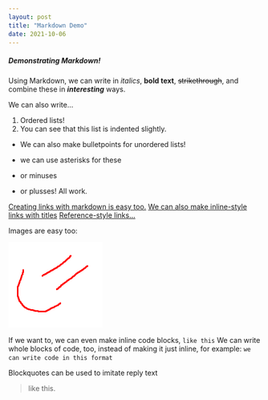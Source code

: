 ```yaml
---
layout: post
title: "Markdown Demo"
date: 2021-10-06
---
```


##### Demonstrating Markdown!
Using Markdown, we can write in *italics*, **bold text**, ~~strikethrough~~, and combine these in **_interesting_** ways.

We can also write...
1. Ordered lists!
2. You can see that this list is indented slightly.
- We can also make bulletpoints for unordered lists!
* we can use asterisks for these
- or minuses
+ or plusses! All work.

[Creating links with markdown is easy too.](https://www.google.com)
[We can also make inline-style links with titles](https://www.google.com "Google")
[Reference-style links...][this is some reference text]


[this is some reference text]: https://www.google.com

Images are easy too:

![A badly-drawn red smiley face](https://raw.githubusercontent.com/Hercynia/Hercynia.github.io/main/RandomImage.png  "This image is made by me, and therefore does not violate any copyright law.")

If we want to, we can even make inline code blocks, `like this`
We can write whole blocks of code, too, instead of making it just inline, for example:
```we can write code in this format```

Blockquotes can be used to imitate reply text
> like this.
